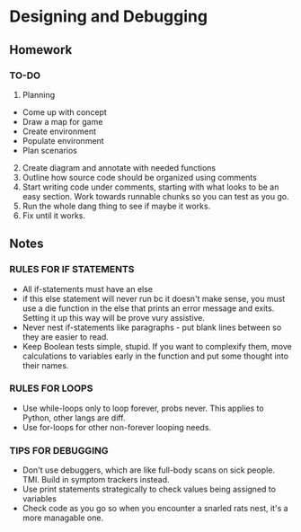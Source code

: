 # Designing and Debugging

## Homework

### TO-DO
1. Planning
* Come up with concept
* Draw a map for game
* Create environment
* Populate environment
* Plan scenarios
2.  Create diagram and annotate with needed functions
3. Outline how source code should be organized using comments
4. Start writing code under comments, starting with what looks to be an easy section. Work towards runnable chunks so you can test as you go.
5. Run the whole dang thing to see if maybe it works.
6. Fix until it works.



## Notes

### RULES FOR IF STATEMENTS

* All if-statements must have an else
* if this else statement will never run bc it doesn't make sense, you must use a die function in the else that prints an error message and exits. Setting it up this way will be prove vury assistive.
* Never nest if-statements like paragraphs - put blank lines between so they are easier to read.
* Keep Boolean tests simple, stupid. If you want to complexify them, move calculations to variables early in the function and put some thought into their names.

### RULES FOR LOOPS

* Use while-loops only to loop forever, probs never. This applies to Python, other langs are diff.
* Use for-loops for other non-forever looping needs.

### TIPS FOR DEBUGGING

* Don't use debuggers, which are like full-body scans on sick people. TMI. Build in symptom trackers instead.
* Use print statements strategically to check values being assigned to variables
* Check code as you go so when you encounter a snarled rats nest, it's a more managable one.
